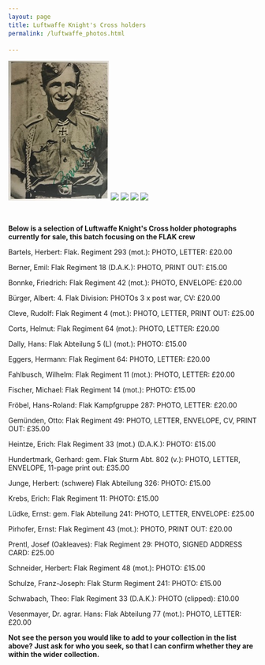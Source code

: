 ```yaml
---
layout: page
title: Luftwaffe Knight's Cross holders
permalink: /luftwaffe_photos.html

---
```

<div id="booksBySameAuthor">
  <p float="left">
<img src="./assets/Emil Berner.jpg"/>
<img src="./assets/Cleve.jpg"/>
<img src="./assets/Fahlbusch.jpg"/>
<img src="./assets/Ludke.jpg"/>
<img src="./assets/Hundertmark.jpg"/>
</p>  
<br />
<p><b>Below is a selection of Luftwaffe Knight's Cross holder photographs currently for sale, this batch focusing on the FLAK crew</b></p>
<p>Bartels,	Herbert: Flak. Regiment 293 (mot.):	PHOTO, LETTER: £20.00
<p>Berner,	Emil: Flak Regiment 18 (D.A.K.):	PHOTO, PRINT OUT:	£15.00
<p>Bonnke,	Friedrich: Flak Regiment 42 (mot.):	PHOTO, ENVELOPE:	£20.00
<p>Bürger,	Albert:	4. Flak Division:	PHOTOs 3 x post war, CV:	£20.00
<p>Cleve,	Rudolf:	Flak Regiment 4 (mot.):	PHOTO, LETTER, PRINT OUT:	£25.00
<p>Corts,	Helmut:	Flak Regiment 64 (mot.):	PHOTO, LETTER: £20.00
<p>Dally,	Hans:	Flak Abteilung 5 (L) (mot.):	PHOTO:	£15.00
<p>Eggers,	Hermann: Flak Regiment 64: PHOTO, LETTER:	£20.00
<p>Fahlbusch,	Wilhelm: Flak Regiment 11 (mot.):	PHOTO, LETTER:	£20.00
<p>Fischer,	Michael: Flak Regiment 14 (mot.):	PHOTO:	£15.00
<p>Fröbel,	Hans-Roland: Flak Kampfgruppe 287: 	PHOTO, LETTER:	£20.00
<p>Gemünden,	Otto:	Flak Regiment 49:	PHOTO, LETTER, ENVELOPE, CV, PRINT OUT:	£35.00
<p>Heintze,	Erich: Flak Regiment 33 (mot.) (D.A.K.):	PHOTO:	£15.00
<p>Hundertmark,	Gerhard: gem. Flak Sturm Abt. 802 (v.):	PHOTO, LETTER, ENVELOPE, 11-page print out:	£35.00
<p>Junge,	Herbert: (schwere) Flak Abteilung 326:	PHOTO:	£15.00
<p>Krebs,	Erich: Flak Regiment 11:	PHOTO:	£15.00
<p>Lüdke,	Ernst: gem. Flak Abteilung 241:	PHOTO, LETTER, ENVELOPE:	£25.00
<p>Pirhofer,	Ernst: Flak Regiment 43 (mot.):	PHOTO, PRINT OUT: £20.00
<p>Prentl,	Josef (Oakleaves): Flak Regiment 29:	PHOTO, SIGNED ADDRESS CARD:	£25.00
<p>Schneider,	Herbert: Flak Regiment 48 (mot.):	PHOTO:	£15.00
<p>Schulze,	Franz-Joseph: Flak Sturm Regiment 241:	PHOTO:	£15.00
<p>Schwabach,	Theo: Flak Regiment 33 (D.A.K.):	PHOTO (clipped):	£10.00
<p>Vesenmayer,	Dr. agrar. Hans: Flak Abteilung 77 (mot.):	PHOTO, LETTER:	£20.00
<p>
<b><centre>Not see the person you would like to add to your collection in the list above? Just ask for who you seek, so that I can confirm whether they are within the wider collection.
